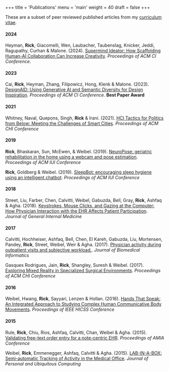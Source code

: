 +++
title = 'Publications'
menu = 'main'
weight = 40
draft = false
+++

These are a subset of peer reviewed published articles from my [curriculum vitae](https://drive.google.com/file/d/1MI95BTCKSKNYh1-BvJurPmgLtOsfU3vx/view?usp=sharing).

#### 2024

Heyman, **Rick**, Giacomelli, Wen, Laubacher, Taubenslag, Knicker, Jeddi, Ragupathy, Curhan & Malone. (2024). [Supermind Ideator: How Scaffolding Human-AI Collaboration Can Increase Creativity](https://doi.org/10.1145/3643562.3672611). _Proceedings of ACM CI Conference_.

#### 2023

Cai,  **Rick**, Heyman, Zhang, Filipowicz, Hong, Klenk & Malone. (2023). [DesignAID: Using Generative AI and Semantic Diversity for Design Inspiration](https://doi.org/10.1145/3582269.3615596). _Proceedings of ACM CI Conference_. **Best Paper Award**

#### 2021

Whitney, Naval, Quepons, Singh, **Rick** & Irani. (2021). [HCI Tactics for Politics from Below: Meeting the Challenges of Smart Cities](https://doi.org/10.1145/3411764.3445314). _Proceedings of ACM CHI Conference_

#### 2019

 **Rick**, Bhaskaran, Sun, McEwen, & Weibel. (2019). [NeuroPose: geriatric rehabilitation in the home using a webcam and pose estimation](https://doi.org/10.1145/3308557.3308682). _Proceedings of ACM IUI Conference_

 **Rick**, Goldberg & Weibel. (2019). [SleepBot: encouraging sleep hygiene using an intelligent chatbot](https://doi.org/10.1145/3308557.3308712). _Proceedings of ACM IUI Conference_

#### 2018

Street, Liu, Farber, Chen, Calvitti, Weibel, Gabuzda, Bell, Gray, **Rick**, Ashfaq & Agha. (2018). [Keystrokes, Mouse Clicks, and Gazing at the Computer: How Physician Interaction with the EHR Affects Patient Participation](https://doi.org/10.1007/s11606-017-4228-2). _Journal of General Internal Medicine_

#### 2017

Calvitti, Hochheiser, Ashfaq, Bell, Chen, El Kareh, Gabuzda, Liu, Mortensen, Pandey,  **Rick**, Street, Weibel, Weir & Agha. (2017). [Physician activity during outpatient visits and subjective workload.](https://doi.org/10.1016/j.jbi.2017.03.011). _Journal of Biomedical Informatics_

Gasques Rodrigues, Jain,  **Rick**, Shangley, Suresh & Weibel. (2017). [Exploring Mixed Reality in Specialized Surgical Environments](https://doi.org/10.1145/3027063.3053273). _Proceedings of ACM CHI Conference_

#### 2016

Weibel, Hwang,  **Rick**, Sayyari, Lenzen & Hollan. (2016). [Hands That Speak: An Integrated Approach to Studying Complex Human Communicative Body Movements](https://doi.org/10.1109/HICSS.2016.82). _Proceedings of IEEE HICSS Conference_

#### 2015

Rule,  **Rick**, Chiu, Rios, Ashfaq, Calvitti, Chan, Weibel & Agha. (2015). [Validating free-text order entry for a note-centric EHR](https://www.ncbi.nlm.nih.gov/pmc/articles/PMC4765684/). _Proceedings of AMIA Conference_

Weibel, **Rick**, Emmenegger, Ashfaq, Calvitti & Agha. (2015). [LAB-IN-A-BOX: Semi-automatic Tracking of Activity in the Medical Office](https://doi.org/10.1007/s00779-014-0821-0). _Journal of Personal and Ubiquitous Computing_
